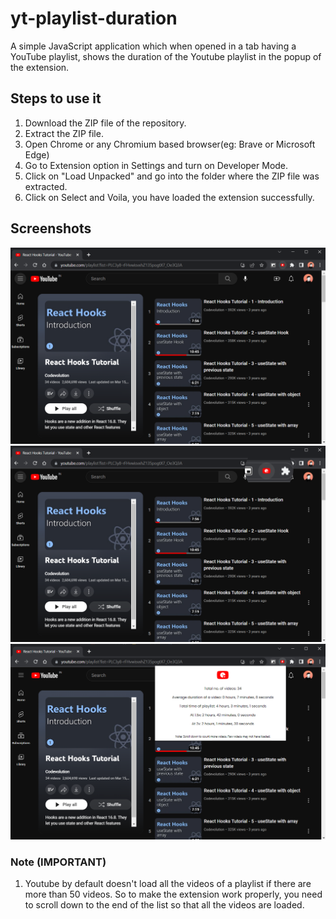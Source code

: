 # yt-playlist-duration

A simple JavaScript application which when opened in a tab having a YouTube playlist, shows the duration of the Youtube playlist in the popup of the extension.

## Steps to use it

1. Download the ZIP file of the repository.
2. Extract the ZIP file.
3. Open Chrome or any Chromium based browser(eg: Brave or Microsoft Edge)
4. Go to Extension option in Settings and turn on Developer Mode.
5. Click on "Load Unpacked" and go into the folder where the ZIP file was extracted.
6. Click on Select and Voila, you have loaded the extension successfully.

## Screenshots

![Screenshot](screenshots/s1.png)
![Screenshot](screenshots/s2.png)
![Screenshot](screenshots/s3.png)

### Note (IMPORTANT)

1. Youtube by default doesn't load all the videos of a playlist if there are more than 50 videos. So to make the extension work properly, you need to scroll down to the end of the list so that all the videos are loaded.
